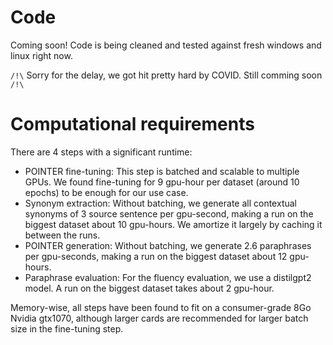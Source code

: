 # Code

Coming soon! Code is being cleaned and tested against fresh windows and linux right now.

`/!\` Sorry for the delay, we got hit pretty hard by COVID. Still comming soon `/!\`

# Computational requirements

There are 4 steps with a significant runtime:
- POINTER fine-tuning: This step is batched and scalable to multiple GPUs. We found fine-tuning for 9 gpu-hour per dataset (around 10 epochs) to be enough for our use case.
- Synonym extraction: Without batching, we generate all contextual synonyms of 3 source sentence per gpu-second, making a run on the biggest dataset about 10 gpu-hours. We amortize it largely by caching it between the runs.
- POINTER generation: Without batching, we generate 2.6 paraphrases per gpu-seconds, making a run on the biggest dataset about 12 gpu-hours.
- Paraphrase evaluation: For the fluency evaluation, we use a distilgpt2 model. A run on the biggest dataset takes about 2 gpu-hour.

Memory-wise, all steps have been found to fit on a consumer-grade 8Go Nvidia gtx1070, although larger cards are recommended for larger batch size in the fine-tuning step.
